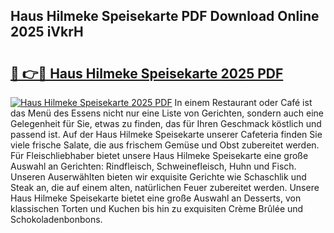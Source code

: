 ## Haus Hilmeke Speisekarte PDF Download Online 2025 iVkrH

# <h2><a href="http://gc7afi.nevu.top/?p=Haus+Hilmeke+Speisekarte">🔗 👉🔴 Haus Hilmeke Speisekarte 2025 PDF</a></h2>

[![Haus Hilmeke Speisekarte 2025 PDF](https://i.imgur.com/dBaPXMq.png)](http://gc7afi.nevu.top/?p=Haus+Hilmeke+Speisekarte)
In einem Restaurant oder Café ist das Menü des Essens nicht nur eine Liste von Gerichten, sondern auch eine Gelegenheit für Sie, etwas zu finden, das für Ihren Geschmack köstlich und passend ist. Auf der Haus Hilmeke Speisekarte unserer Cafeteria finden Sie viele frische Salate, die aus frischem Gemüse und Obst zubereitet werden. Für Fleischliebhaber bietet unsere Haus Hilmeke Speisekarte eine große Auswahl an Gerichten: Rindfleisch, Schweinefleisch, Huhn und Fisch. Unseren Auserwählten bieten wir exquisite Gerichte wie Schaschlik und Steak an, die auf einem alten, natürlichen Feuer zubereitet werden. Unsere Haus Hilmeke Speisekarte bietet eine große Auswahl an Desserts, von klassischen Torten und Kuchen bis hin zu exquisiten Crème Brûlée und Schokoladenbonbons.
